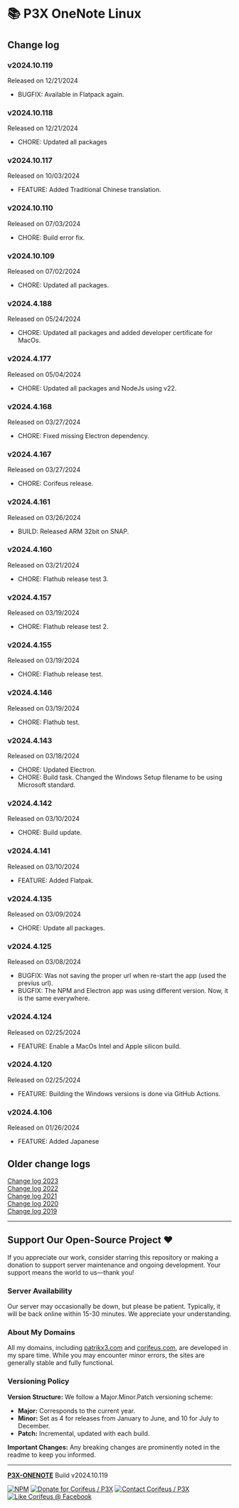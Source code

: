 [//]: #@corifeus-header

# 📚 P3X OneNote Linux

                        
[//]: #@corifeus-header:end

## Change log

### v2024.10.119
Released on 12/21/2024
* BUGFIX: Available in Flatpack again.


### v2024.10.118
Released on 12/21/2024
* CHORE: Updated all packages

### v2024.10.117
Released on 10/03/2024
* FEATURE: Added Traditional Chinese translation.

### v2024.10.110
Released on 07/03/2024
* CHORE: Build error fix.

### v2024.10.109
Released on 07/02/2024
* CHORE: Updated all packages.

### v2024.4.188
Released on 05/24/2024
* CHORE: Updated all packages and added developer certificate for MacOs.

### v2024.4.177
Released on 05/04/2024
* CHORE: Updated all packages and NodeJs using v22.

### v2024.4.168
Released on 03/27/2024
* CHORE: Fixed missing Electron dependency.

### v2024.4.167
Released on 03/27/2024
* CHORE: Corifeus release.

### v2024.4.161
Released on 03/26/2024
* BUILD: Released ARM 32bit on SNAP.

### v2024.4.160
Released on 03/21/2024
* CHORE: Flathub release test 3.

### v2024.4.157
Released on 03/19/2024
* CHORE: Flathub release test 2.

### v2024.4.155
Released on 03/19/2024
* CHORE: Flathub release test.

### v2024.4.146
Released on 03/19/2024
* CHORE: Flathub test.

### v2024.4.143
Released on 03/18/2024
* CHORE: Updated Electron.
* CHORE: Build task. Changed the Windows Setup filename to be using Microsoft standard.

### v2024.4.142
Released on 03/10/2024
* CHORE: Build update.

### v2024.4.141
Released on 03/10/2024
* FEATURE: Added Flatpak.

### v2024.4.135
Released on 03/09/2024
* CHORE: Update all packages.
  
### v2024.4.125
Released on 03/08/2024
* BUGFIX: Was not saving the proper url when re-start the app (used the previus url).
* BUGFIX: The NPM and Electron app was using different version. Now, it is the same everywhere.

### v2024.4.124
Released on 02/25/2024
* FEATURE: Enable a MacOs Intel and Apple silicon build.

### v2024.4.120
Released on 02/25/2024
* FEATURE: Building the Windows versions is done via GitHub Actions.

### v2024.4.106
Released on 01/26/2024
* FEATURE: Added Japanese
  
     
## Older change logs     
[Change log 2023](change-log.2023.md)  
[Change log 2022](change-log.2022.md)  
[Change log 2021](change-log.2021.md)  
[Change log 2020](change-log.2020.md)  
[Change log 2019](change-log.2019.md)  
  

[//]: #@corifeus-footer

---


## Support Our Open-Source Project ❤️
If you appreciate our work, consider starring this repository or making a donation to support server maintenance and ongoing development. Your support means the world to us—thank you!

### Server Availability
Our server may occasionally be down, but please be patient. Typically, it will be back online within 15-30 minutes. We appreciate your understanding.

### About My Domains
All my domains, including [patrikx3.com](https://patrikx3.com) and [corifeus.com](https://corifeus.com), are developed in my spare time. While you may encounter minor errors, the sites are generally stable and fully functional.

### Versioning Policy
**Version Structure:** We follow a Major.Minor.Patch versioning scheme:
- **Major:** Corresponds to the current year.
- **Minor:** Set as 4 for releases from January to June, and 10 for July to December.
- **Patch:** Incremental, updated with each build.

**Important Changes:** Any breaking changes are prominently noted in the readme to keep you informed.

---


[**P3X-ONENOTE**](https://corifeus.com/onenote) Build v2024.10.119

 [![NPM](https://img.shields.io/npm/v/p3x-onenote.svg)](https://www.npmjs.com/package/p3x-onenote)  [![Donate for Corifeus / P3X](https://img.shields.io/badge/Donate-Corifeus-003087.svg)](https://www.paypal.com/cgi-bin/webscr?cmd=_s-xclick&hosted_button_id=QZVM4V6HVZJW6)  [![Contact Corifeus / P3X](https://img.shields.io/badge/Contact-P3X-ff9900.svg)](https://www.patrikx3.com/en/front/contact) [![Like Corifeus @ Facebook](https://img.shields.io/badge/LIKE-Corifeus-3b5998.svg)](https://www.facebook.com/corifeus.software)






[//]: #@corifeus-footer:end
